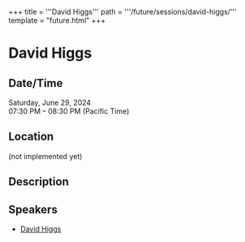 +++
title = '''David Higgs'''
path = '''/future/sessions/david-higgs/'''
template = "future.html"
+++

<h1>David Higgs</h1>
<h2>Date/Time</h2>
<p>Saturday, June 29, 2024<br>
07:30 PM – 08:30 PM (Pacific Time)</p>
<h2>Location</h2>
(not implemented yet)
<h2>Description</h2>

<h2>Speakers</h2>
<ul><li><a href="/future/speakers/david-higgs/">David Higgs</a></li>

